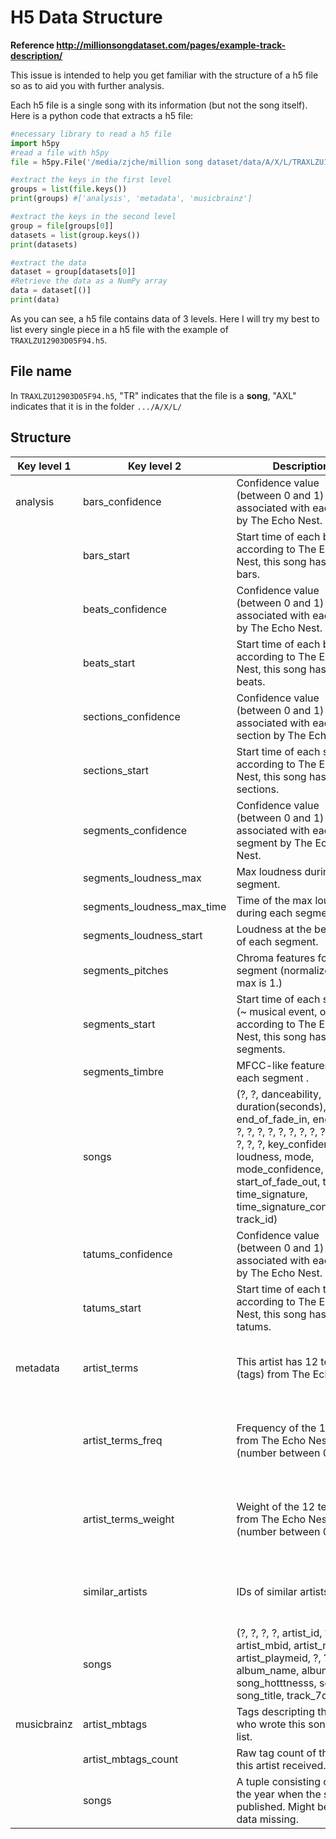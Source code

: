 # H5 Data Structure

**Reference http://millionsongdataset.com/pages/example-track-description/**

This issue is intended to help you get familiar with the structure of a h5 file so as to aid you with further analysis.

Each h5 file is a single song with its information (but not the song itself). Here is a python code that extracts a h5 file:
```python
#necessary library to read a h5 file
import h5py
#read a file with h5py
file = h5py.File('/media/zjche/million song dataset/data/A/X/L/TRAXLZU12903D05F94.h5', 'r')

#extract the keys in the first level
groups = list(file.keys())
print(groups) #['analysis', 'metadata', 'musicbrainz']

#extract the keys in the second level
group = file[groups[0]]
datasets = list(group.keys())
print(datasets)

#extract the data
dataset = group[datasets[0]]
#Retrieve the data as a NumPy array
data = dataset[()]
print(data)
```
As you can see, a h5 file contains data of 3 levels. Here I will try my best to list every single piece in a h5 file with the example of `TRAXLZU12903D05F94.h5`.
## File name
In `TRAXLZU12903D05F94.h5`, "TR" indicates that the file is a **song**, "AXL" indicates that it is in the folder `.../A/X/L/`

## Structure

| Key level 1 | Key level 2 				| Description | Data |
| -------- 	  | -------- 					| -------- |--------|
| analysis    | bars_confidence     		| Confidence value (between 0 and 1) associated with each bar by The Echo Nest. |	|
| 		      | bars_start		     		| Start time of each bar according to The Echo Nest, this song has 99 bars.     |	|
| 		      | beats_confidence		    | Confidence value (between 0 and 1) associated with each beat by The Echo Nest.     |	|
| 		      | beats_start		     		| Start time of each beat according to The Echo Nest, this song has 397 beats.     |	|
| 		      | sections_confidence	    	| Confidence value (between 0 and 1) associated with each section by The Echo Nest.     |	|
| 		      | sections_start		     	| Start time of each section according to The Echo Nest, this song has 10 sections.     |	|
| 		      | segments_confidence	    	| Confidence value (between 0 and 1) associated with each segment by The Echo Nest.     |	|
| 		      | segments_loudness_max	    | Max loudness during each segment.     |	|
| 		      | segments_loudness_max_time  | Time of the max loudness during each segment.     |	|
| 		      | segments_loudness_start		| Loudness at the beginning of each segment.     |	|
| 		      | segments_pitches		    | Chroma features for each segment (normalized so max is 1.)     |	|
| 		      | segments_start		     	| Start time of each segment (~ musical event, or onset) according to The Echo Nest, this song has 935 segments.     |	|
| 		      | segments_timbre		    	| MFCC-like features for each segment .    |	|
| 		      | songs		     			| (?, ?, danceability, duration(seconds), end_of_fade_in, energy, ?, ?, ?, ?, ?, ?, ?, ?, ?, ?, ?, ?, ?, ?, ?, ?, key_confidence, loudness, mode, mode_confidence, start_of_fade_out, tempo, time_signature, time_signature_confidence, track_id)     |	|
| 		      | tatums_confidence		    | Confidence value (between 0 and 1) associated with each tatum by The Echo Nest.     |	|
| 		      | tatums_start		     	| Start time of each tatum according to The Echo Nest, this song has 794 tatums.     |	|
| metadata    | artist_terms				| This artist has 12 terms (tags) from The Echo Nest.    | [b'dance pop' b'rock' b'pop' b'england' b'adult contemporary' b'ballad' b'club' b'classic' b'male' b'cover' b'soul' b'80s']	|
|  			  | artist_terms_freq		    | Frequency of the 12 terms from The Echo Nest (number between 0 and 1).     | [1.         1.         0.91010297 0.66295815 0.56316029 0.53233546 0.49859374 0.24929687 0.19954646 0.05768186 0.25335706 0.        ]	|
|  			  | artist_terms_weight	    	| Weight of the 12 terms from The Echo Nest (number between 0 and 1).     |	[1.         0.75590423 0.72334284 0.72294536 0.68418867 0.64847932 0.57580382 0.38442392 0.35655972 0.31875528 0.31759202 0.13391383]|
|  			  | similar_artists		    	| IDs of similar artists     | [b'ARCJMMQ1187B98D1FD' b'ARY7CAU1187B98A4F6' b'ARIJPXL1187B9AB43A' b'ARYAUMZ1187B9A2A40' ...]	|
|  			  | songs					    | (?, ?, ?, ?, artist_id, ?, ?, ?, artist_mbid, artist_name, artist_playmeid, ?, ?, ?, album_name, album_id, song_hotttnesss, song_id, song_title, track_7digitalid)     |	|
| musicbrainz | artist_mbtags				| Tags descripting the artist who wrote this song in a list.     | [b'uk' b'british' b'english' b'classic pop and rock']	|
|			  | artist_mbtags_count			| Raw tag count of the tags this artist received.      | [1 1 1 1]	|
|			  | songs				 		| A tuple consisting of 0 and the year when the song published. Might be (0,0) if data missing.      | (0,1987)	|

